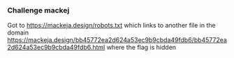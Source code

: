 ### Challenge mackej

Got to https://mackeja.design/robots.txt which links to another file in the domain https://mackeja.design/bb45772ea2d624a53ec9b9cbda49fdb6/bb45772ea2d624a53ec9b9cbda49fdb6.html where the flag is hidden
